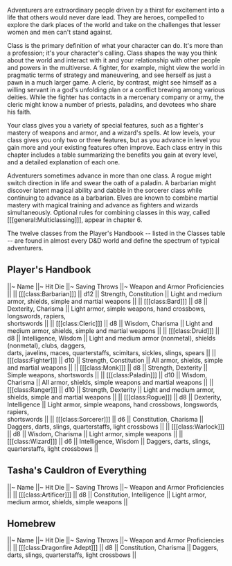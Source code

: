 Adventurers are extraordinary people driven by a thirst for excitement into a life that others would never dare lead. They are heroes, compelled to explore the dark places of the world and take on the challenges that lesser women and men can't stand against.

Class is the primary definition of what your character can do. It's more than a profession; it's your character's calling. Class shapes the way you think about the world and interact with it and your relationship with other people and powers in the multiverse. A fighter, for example, might view the world in pragmatic terms of strategy and maneuvering, and see herself as just a pawn in a much larger game. A cleric, by contrast, might see himself as a willing servant in a god's unfolding plan or a conflict brewing among various deities. While the fighter has contacts in a mercenary company or army, the cleric might know a number of priests, paladins, and devotees who share his faith.

Your class gives you a variety of special features, such as a fighter's mastery of weapons and armor, and a wizard's spells. At low levels, your class gives you only two or three features, but as you advance in level you gain more and your existing features often improve. Each class entry in this chapter includes a table summarizing the benefits you gain at every level, and a detailed explanation of each one.

Adventurers sometimes advance in more than one class. A rogue might switch direction in life and swear the oath of a paladin. A barbarian might discover latent magical ability and dabble in the sorcerer class while continuing to advance as a barbarian. Elves are known to combine martial mastery with magical training and advance as fighters and wizards simultaneously. Optional rules for combining classes in this way, called [[[general:Multiclassing]]], appear in chapter 6.

The twelve classes from the Player's Handbook -- listed in the Classes table -- are found in almost every D&D world and define the spectrum of typical adventurers.

## Player's Handbook

||~ Name ||~ Hit Die ||~ Saving Throws ||~ Weapon and Armor Proficiencies ||
|| [[[class:Barbarian]]] || d12 || Strength, Constitution || Light and medium armor, shields, simple and martial weapons ||
|| [[[class:Bard]]] || d8 || Dexterity, Charisma || Light armor, simple weapons, hand crossbows, longswords, rapiers,<br>shortswords ||
|| [[[class:Cleric]]] || d8 || Wisdom, Charisma || Light and medium armor, shields, simple and martial weapons ||
|| [[[class:Druid]]] || d8 || Intelligence, Wisdom || Light and medium armor (nonmetal), shields (nonmetal), clubs, daggers,<br>darts, javelins, maces, quarterstaffs, scimitars, sickles, slings, spears ||
|| [[[class:Fighter]]] || d10 || Strength, Constitution || All armor, shields, simple and martial weapons ||
|| [[[class:Monk]]] || d8 || Strength, Dexterity || Simple weapons, shortswords ||
|| [[[class:Paladin]]] || d10 || Wisdom, Charisma || All armor, shields, simple weapons and martial weapons ||
|| [[[class:Ranger]]] || d10 || Strength, Dexterity || Light and medium armor, shields, simple and martial weapons ||
|| [[[class:Rogue]]] || d8 || Dexterity, Intelligence || Light armor, simple weapons, hand crossbows, longswords, rapiers,<br>shortswords ||
|| [[[class:Sorcerer]]] || d6 || Constitution, Charisma || Daggers, darts, slings, quarterstaffs, light crossbows ||
|| [[[class:Warlock]]] || d8 || Wisdom, Charisma || Light armor, simple weapons ||
|| [[[class:Wizard]]] || d6 || Intelligence, Wisdom || Daggers, darts, slings, quarterstaffs, light crossbows ||

## Tasha's Cauldron of Everything

||~ Name ||~ Hit Die ||~ Saving Throws ||~ Weapon and Armor Proficiencies ||
|| [[[class:Artificer]]] || d8 || Constitution, Intelligence || Light armor, medium armor, shields, simple weapons ||

## Homebrew

||~ Name ||~ Hit Die ||~ Saving Throws ||~ Weapon and Armor Proficiencies ||
|| [[[class:Dragonfire Adept]]] || d8 || Constitution, Charisma || Daggers, darts, slings, quarterstaffs, light crossbows ||
